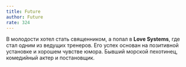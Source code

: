 ```yaml
---
title: Future
author: Future
rate: 324
---
```


В молодости хотел стать священником, а попал в **Love Systems**, где стал одним из ведущих тренеров. Его успех основан на позитивной установке и хорошем чувстве юмора. Бывший морской пехотинец, комедийный актер и постановщик.